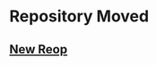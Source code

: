 # Repository Moved

<h2><a href=https://github.com/The-Misfits-ExperimentK9/Experiment_K9>New Reop</a></h2>